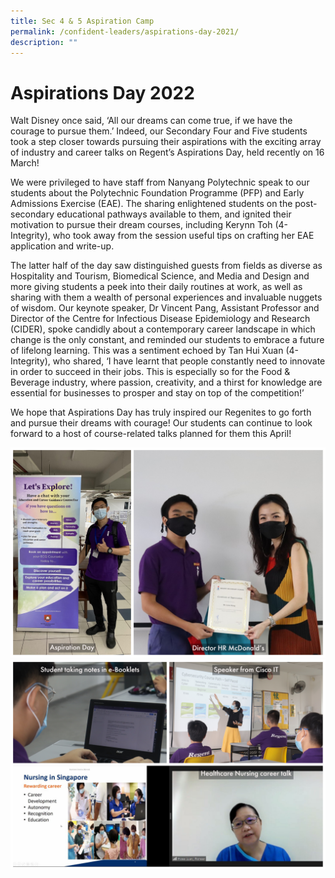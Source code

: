 ```yaml
---
title: Sec 4 & 5 Aspiration Camp
permalink: /confident-leaders/aspirations-day-2021/
description: ""
---
```

Aspirations Day 2022
====================

Walt Disney once said, ‘All our dreams can come true, if we have the courage to pursue them.’ Indeed, our Secondary Four and Five students took a step closer towards pursuing their aspirations with the exciting array of industry and career talks on Regent’s Aspirations Day, held recently on 16 March!

We were privileged to have staff from Nanyang Polytechnic speak to our students about the Polytechnic Foundation Programme (PFP) and Early Admissions Exercise (EAE). The sharing enlightened students on the post-secondary educational pathways available to them, and ignited their motivation to pursue their dream courses, including Kerynn Toh (4-Integrity), who took away from the session useful tips on crafting her EAE application and write-up.

The latter half of the day saw distinguished guests from fields as diverse as Hospitality and Tourism, Biomedical Science, and Media and Design and more giving students a peek into their daily routines at work, as well as sharing with them a wealth of personal experiences and invaluable nuggets of wisdom. Our keynote speaker, Dr Vincent Pang, Assistant Professor and Director of the Centre for Infectious Disease Epidemiology and Research (CIDER), spoke candidly about a contemporary career landscape in which change is the only constant, and reminded our students to embrace a future of lifelong learning. This was a sentiment echoed by Tan Hui Xuan (4-Integrity), who shared, ‘I have learnt that people constantly need to innovate in order to succeed in their jobs. This is especially so for the Food & Beverage industry, where passion, creativity, and a thirst for knowledge are essential for businesses to prosper and stay on top of the competition!’

We hope that Aspirations Day has truly inspired our Regenites to go forth and pursue their dreams with courage! Our students can continue to look forward to a host of course-related talks planned for them this April!

![](/images/Sec%204%20&%205%20Aspiration%20Camp/S4-5AspirCamp2022-1.jpg)
![](/images/Sec%204%20&%205%20Aspiration%20Camp/S4-5AspirCamp2022-2.jpg)